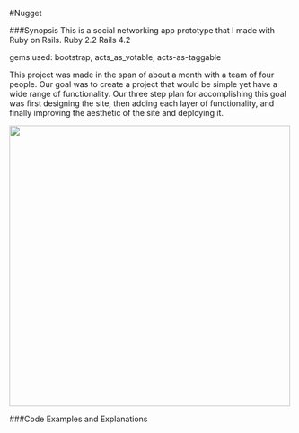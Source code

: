 #Nugget

###Synopsis
This is a social networking app prototype that I made with Ruby on Rails.
Ruby 2.2
Rails 4.2

gems used: bootstrap, acts_as_votable, acts-as-taggable

This project was made in the span of about a month with a team of four people. Our goal was to create a project that would be simple yet have a wide range of functionality. Our three step plan for accomplishing this goal was first designing the site, then adding each layer of functionality, and finally improving the aesthetic of the site and deploying it.


<img src="http://5304-presscdn-26-17.pagely.netdna-cdn.com/guides/wp-content/uploads/2011/10/Screen-Shot-2014-03-31-at-4.19.56-PM.png" width="500">

###Code Examples and Explanations
